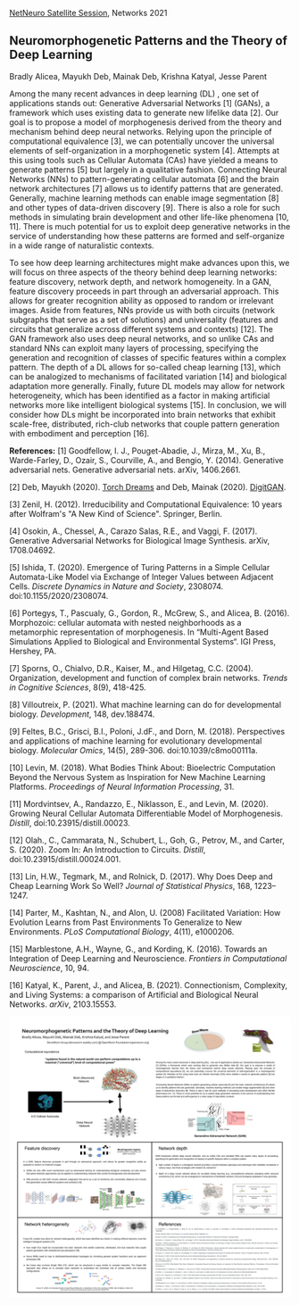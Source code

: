 [NetNeuro Satellite Session](https://netneurosci.github.io/networks2021satellite/), Networks 2021


## Neuromorphogenetic Patterns and the Theory of Deep Learning
Bradly Alicea, Mayukh Deb, Mainak Deb, Krishna Katyal, Jesse Parent  

Among the many recent advances in deep learning (DL) , one set of applications stands out: Generative Adversarial Networks [1] (GANs), a framework which uses existing data to generate new lifelike data [2]. Our goal is to propose a model of morphogenesis derived from the theory and mechanism behind deep neural networks. Relying upon the principle of computational equivalence [3], we can potentially uncover the universal elements of self-organization in a morphogenetic system [4]. Attempts at this using tools such as Cellular Automata (CAs) have yielded a means to generate patterns [5] but largely in a qualitative fashion. Connecting Neural Networks (NNs) to pattern-generating cellular automata [6] and the brain network architectures [7] allows us to identify patterns that are generated. Generally, machine learning methods can enable image segmentation [8] and other types of data-driven discovery [9]. There is also a role for such methods in simulating brain development and other life-like phenomena [10, 11]. There is much potential for us to exploit deep generative networks in the service of understanding how these patterns are formed and self-organize in a wide range of naturalistic contexts.   

To see how deep learning architectures might make advances upon this, we will focus on three aspects of the theory behind deep learning networks: feature discovery, network depth, and network homogeneity. In a GAN, feature discovery proceeds in part through an adversarial approach. This allows for greater recognition ability as opposed to random or irrelevant images. Aside from features, NNs provide us with both circuits (network subgraphs that serve as a set of solutions) and universality (features and circuits that generalize across different systems and contexts) [12]. The GAN framework also uses deep neural networks, and so unlike CAs and standard NNs can exploit many layers of processing, specifying the generation and recognition of classes of specific features within a complex pattern. The depth of a DL allows for so-called cheap learning [13], which can be analogized to mechanisms of facilitated variation [14] and biological adaptation more generally. Finally, future DL models may allow for network heterogeneity, which has been identified as a factor in making artificial networks more like intelligent biological systems [15]. In conclusion, we will consider how DLs might be incorporated into brain networks that exhibit scale-free, distributed, rich-club networks that couple pattern generation with embodiment and perception [16].    

__References:__
[1] Goodfellow, I. J., Pouget-Abadie, J., Mirza, M., Xu, B., Warde-Farley, D., Ozair, S., Courville, A., and Bengio, Y. (2014). Generative adversarial nets. Generative adversarial nets. arXiv, 1406.2661.

[2] Deb, Mayukh (2020). [Torch Dreams](https://pypi.org/project/torch-dreams/) and Deb, Mainak (2020). [DigitGAN](https://github.com/Mainakdeb/digit-GAN).

[3] Zenil, H. (2012). Irreducibility and Computational Equivalence: 10 years after Wolfram's "A New Kind of Science". Springer, Berlin.

[4] Osokin, A., Chessel, A., Carazo Salas, R.E., and Vaggi, F. (2017). Generative Adversarial Networks for Biological Image Synthesis. arXiv, 1708.04692.

[5] Ishida, T. (2020). Emergence of Turing Patterns in a Simple Cellular Automata-Like Model via Exchange of Integer Values between Adjacent Cells. _Discrete Dynamics in Nature and Society_, 2308074. doi:10.1155/2020/2308074.

[6] Portegys, T., Pascualy, G., Gordon, R., McGrew, S., and Alicea, B. (2016). Morphozoic: cellular automata with nested neighborhoods as a metamorphic representation of morphogenesis. In “Multi-Agent Based Simulations Applied to Biological and Environmental Systems“. IGI Press, Hershey, PA.

[7] Sporns, O., Chialvo, D.R., Kaiser, M., and Hilgetag, C.C. (2004). Organization, development and function of complex brain networks. _Trends in Cognitive Sciences_, 8(9), 418-425.

[8] Villoutreix, P. (2021). What machine learning can do for developmental biology. _Development_, 148, dev.188474.

[9] Feltes, B.C., Grisci, B.I., Poloni, J.dF., and Dorn, M. (2018). Perspectives and applications of machine learning for evolutionary developmental biology. _Molecular Omics_, 14(5), 289-306. doi:10.1039/c8mo00111a.

[10] Levin, M. (2018). What Bodies Think About: Bioelectric Computation Beyond the Nervous System as Inspiration for New Machine Learning Platforms. _Proceedings of Neural Information Processing_, 31.

[11] Mordvintsev, A., Randazzo, E., Niklasson, E., and Levin, M. (2020). Growing Neural Cellular Automata Differentiable Model of Morphogenesis. _Distill_, doi:10.23915/distill.00023.

[12] Olah., C., Cammarata, N., Schubert, L., Goh, G., Petrov, M., and Carter, S. (2020). Zoom In: An Introduction to Circuits. _Distill_, doi:10.23915/distill.00024.001.

[13] Lin, H.W., Tegmark, M., and Rolnick, D. (2017). Why Does Deep and Cheap Learning Work So Well? _Journal of Statistical Physics_, 168, 1223–1247.

[14] Parter, M., Kashtan, N., and Alon, U. (2008) Facilitated Variation: How Evolution Learns from Past Environments To Generalize to New Environments. _PLoS Computational Biology_, 4(11), e1000206.

[15] Marblestone, A.H., Wayne, G., and Kording, K. (2016). Towards an Integration of Deep Learning and Neuroscience. _Frontiers in Computational Neuroscience_, 10, 94.

[16] Katyal, K., Parent, J., and Alicea, B. (2021). Connectionism, Complexity, and Living Systems: a comparison of Artificial and Biological Neural Networks. _arXiv_, 2103.15553.

<P ALIGN=CENTER>
  <IMG SRC="https://github.com/devoworm/Networks-2021/blob/main/NetNeuro/Neuromorphogenetic%20Patterns.png">
</P>
